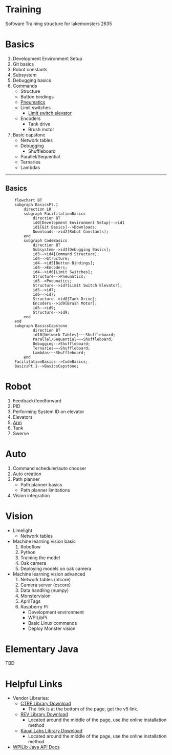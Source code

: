# Training
Software Training structure for lakemonsters 2635

# Basics
1. Development Environment Setup
2. Git basics
3. Robot constants
4. Subsystem
5. Debugging basics
6. Commands 
    - Structure
    - Button bindings
    - [Pneumatics](https://github.com/Lakemonsters2635/pneumatics_base)
    - Limit switches
        - [Limit switch elevator](https://github.com/Lakemonsters2635/ElevatorBase)
    - Encoders
        - Tank drive
        - Brush motor
7. Basic capstone
    - Network tables
    - Debugging
        - Shuffleboard
    - Parallel/Sequential
    - Ternaries
    - Lambdas
---
Basics
---
```mermaid
    flowchart BT
    subgraph BasicsPt.1
        direction LR
        subgraph FacilitationBasics
            direction BT
            id0[Development Environment Setup]-->id1
            id1[Git Basics]-->Downloads;
            Downloads-->id2[Robot Constants];
        end
        subgraph CodeBasics
            direction BT
            Subsystem-->id3[Debugging Basics];
            id3-->id4[Command Structure];
            id4-->Structure;
            id4-->id5[Button Bindings];
            id4-->Encoders;
            id4-->id6[Limit Switches];
            Structure-->Pneumatics;
            id5-->Pneumatics;
            Structure-->id7[Limit Switch Elevator];
            id5-->id7;
            id6-->id7;
            Structure-->id8[Tank Drive];
            Encoders-->id9[Brush Motor];
            id5-->id9;
            Structure-->id9;
        end
    end
    subgraph BasicsCapstone
            direction BT
            id10[Network Tables]~~~Shuffleboard;
            Parallel/Sequential~~~Shuffleboard;
            Debugging-->Shuffleboard;
            Ternaries~~~Shuffleboard;
            Lambdas~~~Shuffleboard;
        end
    FacilitationBasics-->CodeBasics;
    BasicsPt.1-->BasicsCapstone;
```


# Robot
1. Feedback/feedforward
2. PID
3. Performing System ID on elevator
4. Elevators
5. [Arm](https://github.com/Lakemonsters2635/arm_motor_base)
6. Tank
7. Swerve

# Auto
1. Command scheduler/auto chooser
2. Auto creation
3. Path planner
    - Path planner basics
    - Path planner limitations
1. Vision integration

# Vision
- Limelight
    - Network tables
- Machine learning vision basic
    1. Roboflow
    1. Python
    1. Training the model
    4. Oak camera
    5. Deploying models on oak camera
- Machine learning vision advanced
    1. Network tables (ntcore)
    1. Camera server (cscore)
    6. Data handling (numpy)
    1. Monstervision
    1. AprilTags
    7. Raspberry Pi
        - Development environment
        - WPILibPi
        - Basic Linux commands
        - Deploy Monster vision




# Elementary Java
TBD

# Helpful Links
- Vendor Libraries:
    - [CTRE Library Download](https://store.ctr-electronics.com/software/)
        - The link is at the bottom of the page, get the v5 link.
    - [REV Library Download](https://docs.revrobotics.com/sparkmax/software-resources/spark-max-api-information#java-api)
        - Located around the middle of the page, use the online installation method
    - [Kauai Labs Library Download](https://pdocs.kauailabs.com/navx-mxp/software/roborio-libraries/java/)
        - Located around the middle of the page, use the online installation method
- [WPILib Java API Docs](https://github.wpilib.org/allwpilib/docs/release/java/index.html)